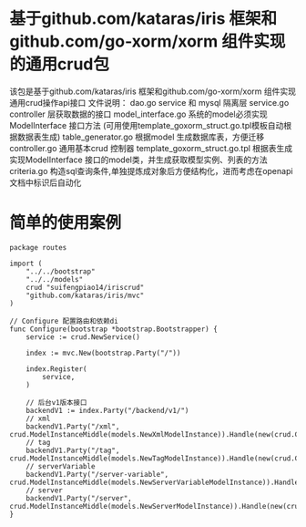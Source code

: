 # 基于github.com/kataras/iris 框架和github.com/go-xorm/xorm 组件实现的通用crud包
该包是基于github.com/kataras/iris 框架和github.com/go-xorm/xorm 组件实现通用crud操作api接口
文件说明：
dao.go service 和 mysql 隔离层
service.go controller 层获取数据的接口
model_interface.go  系统的model必须实现ModelInterface 接口方法 (可用使用template_goxorm_struct.go.tpl模板自动根据数据表生成)
table_generator.go 根据model 生成数据库表，方便迁移
controller.go 通用基本crud 控制器
template_goxorm_struct.go.tpl 根据表生成实现ModelInterface 接口的model类，并生成获取模型实例、列表的方法
criteria.go 构造sql查询条件,单独提炼成对象后方便结构化，进而考虑在openapi文档中标识后自动化
# 简单的使用案例
```
package routes

import (
	"../../bootstrap"
    "../../models"
	crud "suifengpiao14/iriscrud"
	"github.com/kataras/iris/mvc"
)

// Configure 配置路由和依赖di
func Configure(bootstrap *bootstrap.Bootstrapper) {
	service := crud.NewService()

	index := mvc.New(bootstrap.Party("/"))

	index.Register(
		service,
	)

	// 后台v1版本接口
	backendV1 := index.Party("/backend/v1/")
	// xml
	backendV1.Party("/xml", crud.ModelInstanceMiddle(models.NewXmlModelInstance)).Handle(new(crud.Controller))
	// tag
	backendV1.Party("/tag", crud.ModelInstanceMiddle(models.NewTagModelInstance)).Handle(new(crud.Controller))
	// serverVariable
	backendV1.Party("/server-variable", crud.ModelInstanceMiddle(models.NewServerVariableModelInstance)).Handle(new(crud.Controller))
	// server
	backendV1.Party("/server", crud.ModelInstanceMiddle(models.NewServerModelInstance)).Handle(new(crud.Controller))
}
```
